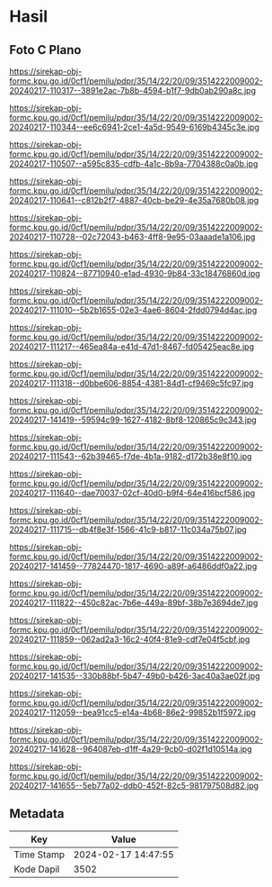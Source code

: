# Hasil

## Foto C Plano

https://sirekap-obj-formc.kpu.go.id/0cf1/pemilu/pdpr/35/14/22/20/09/3514222009002-20240217-110317--3891e2ac-7b8b-4594-b1f7-9db0ab290a8c.jpg

https://sirekap-obj-formc.kpu.go.id/0cf1/pemilu/pdpr/35/14/22/20/09/3514222009002-20240217-110344--ee6c6941-2ce1-4a5d-9549-6169b4345c3e.jpg

https://sirekap-obj-formc.kpu.go.id/0cf1/pemilu/pdpr/35/14/22/20/09/3514222009002-20240217-110507--a595c835-cdfb-4a1c-8b9a-7704388c0a0b.jpg

https://sirekap-obj-formc.kpu.go.id/0cf1/pemilu/pdpr/35/14/22/20/09/3514222009002-20240217-110641--c812b2f7-4887-40cb-be29-4e35a7680b08.jpg

https://sirekap-obj-formc.kpu.go.id/0cf1/pemilu/pdpr/35/14/22/20/09/3514222009002-20240217-110728--02c72043-b463-4ff8-9e95-03aaade1a106.jpg

https://sirekap-obj-formc.kpu.go.id/0cf1/pemilu/pdpr/35/14/22/20/09/3514222009002-20240217-110824--87710940-e1ad-4930-9b84-33c18476860d.jpg

https://sirekap-obj-formc.kpu.go.id/0cf1/pemilu/pdpr/35/14/22/20/09/3514222009002-20240217-111010--5b2b1655-02e3-4ae6-8604-2fdd0794d4ac.jpg

https://sirekap-obj-formc.kpu.go.id/0cf1/pemilu/pdpr/35/14/22/20/09/3514222009002-20240217-111217--465ea84a-e41d-47d1-8467-fd05425eac8e.jpg

https://sirekap-obj-formc.kpu.go.id/0cf1/pemilu/pdpr/35/14/22/20/09/3514222009002-20240217-111318--d0bbe606-8854-4381-84d1-cf9469c5fc97.jpg

https://sirekap-obj-formc.kpu.go.id/0cf1/pemilu/pdpr/35/14/22/20/09/3514222009002-20240217-141419--59594c99-1627-4182-8bf8-120865c9c343.jpg

https://sirekap-obj-formc.kpu.go.id/0cf1/pemilu/pdpr/35/14/22/20/09/3514222009002-20240217-111543--62b39465-f7de-4b1a-9182-d172b38e8f10.jpg

https://sirekap-obj-formc.kpu.go.id/0cf1/pemilu/pdpr/35/14/22/20/09/3514222009002-20240217-111640--dae70037-02cf-40d0-b9f4-64e416bcf586.jpg

https://sirekap-obj-formc.kpu.go.id/0cf1/pemilu/pdpr/35/14/22/20/09/3514222009002-20240217-111715--db4f8e3f-1566-41c9-b817-11c034a75b07.jpg

https://sirekap-obj-formc.kpu.go.id/0cf1/pemilu/pdpr/35/14/22/20/09/3514222009002-20240217-141459--77824470-1817-4690-a89f-a6486ddf0a22.jpg

https://sirekap-obj-formc.kpu.go.id/0cf1/pemilu/pdpr/35/14/22/20/09/3514222009002-20240217-111822--450c82ac-7b6e-449a-89bf-38b7e3694de7.jpg

https://sirekap-obj-formc.kpu.go.id/0cf1/pemilu/pdpr/35/14/22/20/09/3514222009002-20240217-111859--062ad2a3-16c2-40f4-81e9-cdf7e04f5cbf.jpg

https://sirekap-obj-formc.kpu.go.id/0cf1/pemilu/pdpr/35/14/22/20/09/3514222009002-20240217-141535--330b88bf-5b47-49b0-b426-3ac40a3ae02f.jpg

https://sirekap-obj-formc.kpu.go.id/0cf1/pemilu/pdpr/35/14/22/20/09/3514222009002-20240217-112059--bea91cc5-e14a-4b68-86e2-99852b1f5972.jpg

https://sirekap-obj-formc.kpu.go.id/0cf1/pemilu/pdpr/35/14/22/20/09/3514222009002-20240217-141628--964087eb-d1ff-4a29-9cb0-d02f1d10514a.jpg

https://sirekap-obj-formc.kpu.go.id/0cf1/pemilu/pdpr/35/14/22/20/09/3514222009002-20240217-141655--5eb77a02-ddb0-452f-82c5-981797508d82.jpg


## Metadata

| Key        | Value               |
| ---------- | ------------------- |
| Time Stamp | 2024-02-17 14:47:55 |
| Kode Dapil | 3502                |



